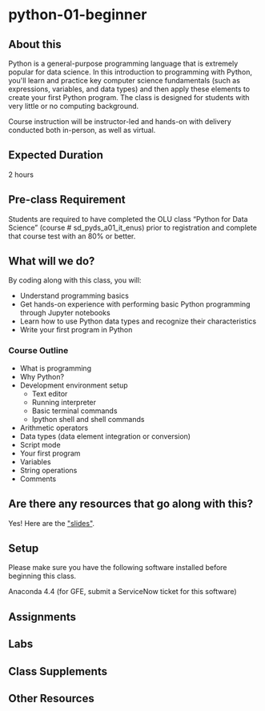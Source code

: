 # python-01-beginner

## About this 
Python is a general-purpose programming language that is extremely popular for data science. In this introduction to programming with Python, you'll learn and practice key computer science fundamentals (such as expressions, variables, and data types) and then apply these elements to create your first Python program. The class is designed for students with very little or no computing background.  

Course instruction will be instructor-led and hands-on with delivery conducted both in-person, as well as virtual. 

## Expected Duration
2 hours

## Pre-class Requirement
Students are required to have completed the OLU class “Python for Data Science” (course # sd_pyds_a01_it_enus) prior to registration and complete that course test with an 80% or better.

## What will we do?
By coding along with this class, you will:
- Understand programming basics 
- Get hands-on experience with performing basic Python programming through Jupyter notebooks
- Learn how to use Python data types and recognize their characteristics
- Write your first program in Python

### Course Outline
- What is programming
- Why Python?
- Development environment setup
    - Text editor
    - Running interpreter
    - Basic terminal commands
    - Ipython shell and shell commands
- Arithmetic operators
- Data types (data element integration or conversion) 
- Script mode
- Your first program
- Variables
- String operations
- Comments

## Are there any resources that go along with this?
Yes! Here are the ["slides"](https://github.com/GSA/training-pathway-data-practitioner/blob/master/python-01-beginner/python-beginner.pdf).

## Setup
Please make sure you have the following software installed before beginning this class.

Anaconda 4.4 (for GFE, submit a ServiceNow ticket for this software)

## Assignments

## Labs

## Class Supplements

## Other Resources
